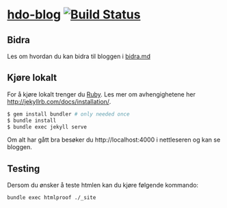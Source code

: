 # [hdo-blog](http://blog.holderdeord.no/) [![Build Status](https://travis-ci.org/holderdeord/hdo-blog.svg?branch=gh-pages)](https://travis-ci.org/holderdeord/hdo-blog)

## Bidra

Les om hvordan du kan bidra til bloggen i [bidra.md](https://github.com/holderdeord/hdo-blog/blob/gh-pages/bidra.md)

## Kjøre lokalt

For å kjøre lokalt trenger du [Ruby](https://www.ruby-lang.org/en/).
Les mer om avhengighetene her http://jekyllrb.com/docs/installation/.

```bash
$ gem install bundler # only needed once
$ bundle install
$ bundle exec jekyll serve
```

Om alt har gått bra besøker du http://localhost:4000 i nettleseren og kan se bloggen.

## Testing

Dersom du ønsker å teste htmlen kan du kjøre følgende kommando:

```bash
bundle exec htmlproof ./_site
```
